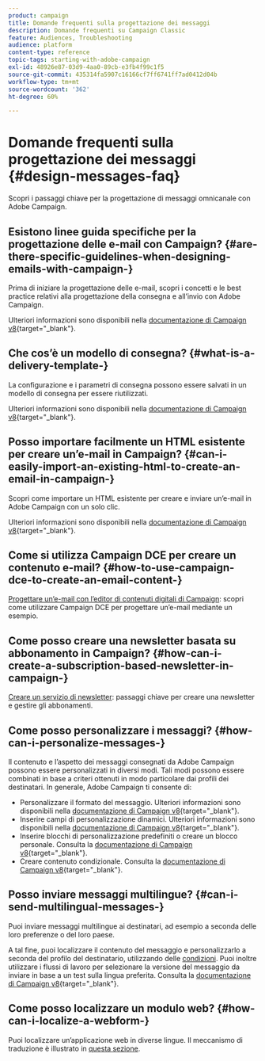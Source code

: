 ```yaml
---
product: campaign
title: Domande frequenti sulla progettazione dei messaggi
description: Domande frequenti su Campaign Classic
feature: Audiences, Troubleshooting
audience: platform
content-type: reference
topic-tags: starting-with-adobe-campaign
exl-id: 48926e87-03d9-4aa0-89cb-e3fb4f99c1f5
source-git-commit: 435314fa5907c16166cf7ff6741ff7ad0412d04b
workflow-type: tm+mt
source-wordcount: '362'
ht-degree: 60%

---
```


# Domande frequenti sulla progettazione dei messaggi {#design-messages-faq}



Scopri i passaggi chiave per la progettazione di messaggi omnicanale con Adobe Campaign.

## Esistono linee guida specifiche per la progettazione delle e-mail con Campaign? {#are-there-specific-guidelines-when-designing-emails-with-campaign-}

Prima di iniziare la progettazione delle e-mail, scopri i concetti e le best practice relativi alla progettazione della consegna e all’invio con Adobe Campaign.

Ulteriori informazioni sono disponibili nella [documentazione di Campaign v8](https://experienceleague.adobe.com/docs/campaign/campaign-v8/send/delivery-best-practices.html?lang=it){target="_blank"}.

## Che cos’è un modello di consegna? {#what-is-a-delivery-template-}

La configurazione e i parametri di consegna possono essere salvati in un modello di consegna per essere riutilizzati.

Ulteriori informazioni sono disponibili nella [documentazione di Campaign v8](https://experienceleague.adobe.com/docs/campaign/campaign-v8/send/create-templates.html?lang=it){target="_blank"}.

## Posso importare facilmente un HTML esistente per creare un’e-mail in Campaign? {#can-i-easily-import-an-existing-html-to-create-an-email-in-campaign-}

Scopri come importare un HTML esistente per creare e inviare un’e-mail in Adobe Campaign con un solo clic.

Ulteriori informazioni sono disponibili nella [documentazione di Campaign v8](https://experienceleague.adobe.com/docs/campaign/campaign-v8/send/emails/defining-the-email-content.html?lang=it#message-content){target="_blank"}.

## Come si utilizza Campaign DCE per creare un contenuto e-mail? {#how-to-use-campaign-dce-to-create-an-email-content-}

[Progettare un’e-mail con l’editor di contenuti digitali di Campaign](../../web/using/use-case-creating-an-email-delivery.md): scopri come utilizzare Campaign DCE per progettare un’e-mail mediante un esempio.

## Come posso creare una newsletter basata su abbonamento in Campaign? {#how-can-i-create-a-subscription-based-newsletter-in-campaign-}

[Creare un servizio di newsletter](../../delivery/using/managing-subscriptions.md): passaggi chiave per creare una newsletter e gestire gli abbonamenti.

## Come posso personalizzare i messaggi? {#how-can-i-personalize-messages-}

Il contenuto e l’aspetto dei messaggi consegnati da Adobe Campaign possono essere personalizzati in diversi modi. Tali modi possono essere combinati in base a criteri ottenuti in modo particolare dai profili dei destinatari. In generale, Adobe Campaign ti consente di:

* Personalizzare il formato del messaggio. Ulteriori informazioni sono disponibili nella [documentazione di Campaign v8](https://experienceleague.adobe.com/docs/campaign/campaign-v8/send/emails/defining-the-email-content.html?lang=it#message-content){target="_blank"}.
* Inserire campi di personalizzazione dinamici. Ulteriori informazioni sono disponibili nella [documentazione di Campaign v8](https://experienceleague.adobe.com/docs/campaign/campaign-v8/send/personalize/personalization-fields.html?lang=it){target="_blank"}.
* Inserire blocchi di personalizzazione predefiniti o creare un blocco personale. Consulta la [documentazione di Campaign v8](https://experienceleague.adobe.com/docs/campaign/campaign-v8/send/personalize/personalization-blocks.html?lang=it){target="_blank"}.
* Creare contenuto condizionale. Consulta la [documentazione di Campaign v8](https://experienceleague.adobe.com/docs/campaign/campaign-v8/send/personalize/conditional-content.html){target="_blank"}.

## Posso inviare messaggi multilingue? {#can-i-send-multilingual-messages-}

Puoi inviare messaggi multilingue ai destinatari, ad esempio a seconda delle loro preferenze o del loro paese.

A tal fine, puoi localizzare il contenuto del messaggio e personalizzarlo a seconda del profilo del destinatario, utilizzando delle [condizioni](../../delivery/using/conditional-content.md). Puoi inoltre utilizzare i flussi di lavoro per selezionare la versione del messaggio da inviare in base a un test sulla lingua preferita. Consulta la [documentazione di Campaign v8](https://experienceleague.adobe.com/docs/campaign/automation/workflows/wf-activities/targeting-activities/split.html?lang=it){target="_blank"}.

## Come posso localizzare un modulo web? {#how-can-i-localize-a-webform-}

Puoi localizzare un’applicazione web in diverse lingue. Il meccanismo di traduzione è illustrato in [questa sezione](../../web/using/translating-a-web-form.md).
